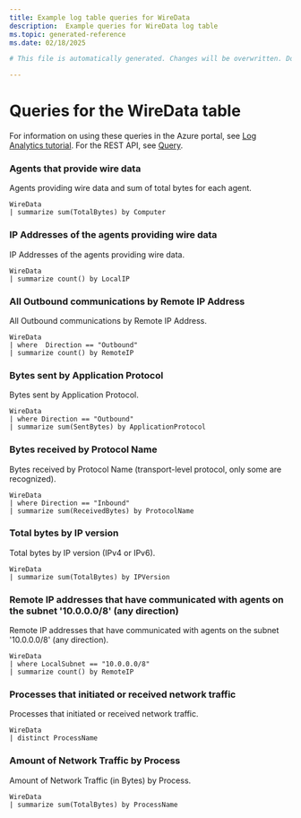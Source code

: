 ```yaml
---
title: Example log table queries for WireData
description:  Example queries for WireData log table
ms.topic: generated-reference
ms.date: 02/18/2025

# This file is automatically generated. Changes will be overwritten. Do not change this file directly. 

---
```


# Queries for the WireData table

For information on using these queries in the Azure portal, see [Log Analytics tutorial](/azure/azure-monitor/logs/log-analytics-tutorial). For the REST API, see [Query](/rest/api/loganalytics/query).


### Agents that provide wire data  


Agents providing wire data and sum of total bytes for each agent.  

```query
WireData
| summarize sum(TotalBytes) by Computer
```



### IP Addresses of the agents providing wire data  


IP Addresses of the agents providing wire data.  

```query
WireData
| summarize count() by LocalIP
```



### All Outbound communications by Remote IP Address  


All Outbound communications by Remote IP Address.  

```query
WireData
| where  Direction == "Outbound"
| summarize count() by RemoteIP
```



### Bytes sent by Application Protocol  


Bytes sent by Application Protocol.  

```query
WireData
| where Direction == "Outbound"
| summarize sum(SentBytes) by ApplicationProtocol
```



### Bytes received by Protocol Name  


Bytes received by Protocol Name (transport-level protocol, only some are recognized).  

```query
WireData
| where Direction == "Inbound"
| summarize sum(ReceivedBytes) by ProtocolName
```



### Total bytes by IP version  


Total bytes by IP version (IPv4 or IPv6).  

```query
WireData
| summarize sum(TotalBytes) by IPVersion
```



### Remote IP addresses that have communicated with agents on the subnet '10.0.0.0/8' (any direction)  


Remote IP addresses that have communicated with agents on the subnet '10.0.0.0/8' (any direction).  

```query
WireData  
| where LocalSubnet == "10.0.0.0/8" 
| summarize count() by RemoteIP
```



### Processes that initiated or received network traffic  


Processes that initiated or received network traffic.  

```query
WireData
| distinct ProcessName
```



### Amount of Network Traffic by Process  


Amount of Network Traffic (in Bytes) by Process.  

```query
WireData
| summarize sum(TotalBytes) by ProcessName
```

